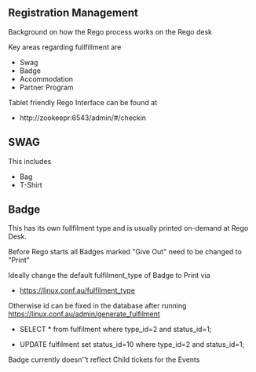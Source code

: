 Registration Management
-----------------------

Background on how the Rego process works on the Rego desk

Key areas regarding fullfillment are
 * Swag
 * Badge
 * Accommodation
 * Partner Program

Tablet friendly Rego Interface can be found at 
 * http://zookeepr:6543/admin/#/checkin

SWAG
----
This includes
 * Bag
 * T-Shirt

Badge
-----
This has its own fullfilment type and is usually printed on-demand at Rego Desk.

Before Rego starts all Badges marked "Give Out" need to be changed to "Print"

Ideally change the default fulfilment_type of Badge to Print via 
 - https://linux.conf.au/fulfilment_type

Otherwise id can be fixed in the database after running https://linux.conf.au/admin/generate_fulfilment

 - SELECT * from fulfilment where type_id=2 and status_id=1;

 - UPDATE fulfilment set status_id=10 where type_id=2 and status_id=1;

Badge currently doesn''t reflect Child tickets for the Events

